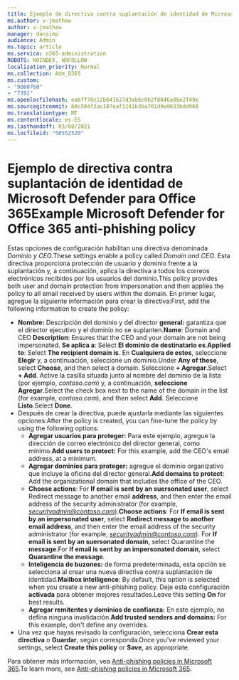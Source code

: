 ```yaml
---
title: Ejemplo de directiva contra suplantación de identidad de Microsoft Defender para Office 365
ms.author: v-jmathew
author: v-jmathew
manager: dansimp
audience: Admin
ms.topic: article
ms.service: o365-administration
ROBOTS: NOINDEX, NOFOLLOW
localization_priority: Normal
ms.collection: Adm_O365
ms.custom:
- "9000760"
- "7391"
ms.openlocfilehash: eabff70c22b641627d3ab6c0b2f8846a0be2f49e
ms.sourcegitcommit: 60c504f3ac187eaf1141b3ba701d9e0633bdd968
ms.translationtype: MT
ms.contentlocale: es-ES
ms.lasthandoff: 03/08/2021
ms.locfileid: "50552520"
---
```

# <a name="example-microsoft-defender-for-office-365-anti-phishing-policy"></a><span data-ttu-id="d97cb-102">Ejemplo de directiva contra suplantación de identidad de Microsoft Defender para Office 365</span><span class="sxs-lookup"><span data-stu-id="d97cb-102">Example Microsoft Defender for Office 365 anti-phishing policy</span></span>

<span data-ttu-id="d97cb-103">Estas opciones de configuración habilitan una directiva denominada *Dominio y CEO.*</span><span class="sxs-lookup"><span data-stu-id="d97cb-103">These settings enable a policy called *Domain and CEO*.</span></span> <span data-ttu-id="d97cb-104">Esta directiva proporciona protección de usuario y dominio frente a la suplantación y, a continuación, aplica la directiva a todos los correos electrónicos recibidos por los usuarios del dominio.</span><span class="sxs-lookup"><span data-stu-id="d97cb-104">This policy provides both user and domain protection from impersonation and then applies the policy to all email received by users within the domain.</span></span> <span data-ttu-id="d97cb-105">En primer lugar, agregue la siguiente información para crear la directiva:</span><span class="sxs-lookup"><span data-stu-id="d97cb-105">First, add the following information to create the policy:</span></span>

- <span data-ttu-id="d97cb-106">**Nombre:** Descripción del dominio y del director **general:** garantiza que el director ejecutivo y el dominio no se suplanten.</span><span class="sxs-lookup"><span data-stu-id="d97cb-106">**Name**: Domain and CEO **Description**: Ensures that the CEO and your domain are not being impersonated.</span></span>
  <span data-ttu-id="d97cb-107">**Se aplica a**: Select **El dominio de destinatario es**.</span><span class="sxs-lookup"><span data-stu-id="d97cb-107">**Applied to**: Select **The recipient domain is**.</span></span> <span data-ttu-id="d97cb-108">En **Cualquiera de estos**, seleccione **Elegir** y, a continuación, seleccione un dominio.</span><span class="sxs-lookup"><span data-stu-id="d97cb-108">Under **Any of these**, select **Choose**, and then select a domain.</span></span> <span data-ttu-id="d97cb-109">Seleccione **+ Agregar**.</span><span class="sxs-lookup"><span data-stu-id="d97cb-109">Select **+ Add**.</span></span> <span data-ttu-id="d97cb-110">Active la casilla situada junto al nombre del dominio de la lista (por ejemplo, *contoso.com*) y, a continuación, **seleccione Agregar**.</span><span class="sxs-lookup"><span data-stu-id="d97cb-110">Select the check box next to the name of the domain in the list (for example, *contoso.com*), and then select **Add**.</span></span> <span data-ttu-id="d97cb-111">Seleccione **Listo**.</span><span class="sxs-lookup"><span data-stu-id="d97cb-111">Select **Done**.</span></span>
- <span data-ttu-id="d97cb-112">Después de crear la directiva, puede ajustarla mediante las siguientes opciones:</span><span class="sxs-lookup"><span data-stu-id="d97cb-112">After the policy is created, you can fine-tune the policy by using the following options:</span></span>
  - <span data-ttu-id="d97cb-113">**Agregar usuarios para proteger:** Para este ejemplo, agregue la dirección de correo electrónico del director general, como mínimo.</span><span class="sxs-lookup"><span data-stu-id="d97cb-113">**Add users to protect:** For this example, add the CEO's email address, at a minimum.</span></span>
  - <span data-ttu-id="d97cb-114">**Agregar dominios para proteger:** agregue el dominio organizativo que incluye la oficina del director general.</span><span class="sxs-lookup"><span data-stu-id="d97cb-114">**Add domains to protect**: Add the organizational domain that includes the office of the CEO.</span></span>
  - <span data-ttu-id="d97cb-115">**Choose actions**: For **If email is sent by an suersonated user**, select Redirect message to another email **address**, and then enter the email address of the security administrator (for example, *securityadmin@contoso.com*).</span><span class="sxs-lookup"><span data-stu-id="d97cb-115">**Choose actions**: For **If email is sent by an impersonated user**, select **Redirect message to another email address**, and then enter the email address of the security administrator (for example, *securityadmin@contoso.com*).</span></span> <span data-ttu-id="d97cb-116">For **If email is sent by an suersonated domain**, select Quarantine the **message**.</span><span class="sxs-lookup"><span data-stu-id="d97cb-116">For **If email is sent by an impersonated domain**, select **Quarantine the message**.</span></span>
  - <span data-ttu-id="d97cb-117">**Inteligencia de buzones:** de forma predeterminada, esta opción se selecciona al crear una nueva directiva contra suplantación de identidad.</span><span class="sxs-lookup"><span data-stu-id="d97cb-117">**Mailbox intelligence**: By default, this option is selected when you create a new anti-phishing policy.</span></span> <span data-ttu-id="d97cb-118">Deje esta configuración **activada** para obtener mejores resultados.</span><span class="sxs-lookup"><span data-stu-id="d97cb-118">Leave this setting **On** for best results.</span></span>
  - <span data-ttu-id="d97cb-119">**Agregar remitentes y dominios de confianza:** En este ejemplo, no defina ninguna invalidación.</span><span class="sxs-lookup"><span data-stu-id="d97cb-119">**Add trusted senders and domains:** For this example, don't define any overrides.</span></span>
- <span data-ttu-id="d97cb-120">Una vez que hayas revisado la configuración, selecciona **Crear esta directiva** o **Guardar**, según corresponda.</span><span class="sxs-lookup"><span data-stu-id="d97cb-120">Once you've reviewed your settings, select **Create this policy** or **Save**, as appropriate.</span></span>

<span data-ttu-id="d97cb-121">Para obtener más información, vea [Anti-phishing policies in Microsoft 365](https://go.microsoft.com/fwlink/?linkid=2092235).</span><span class="sxs-lookup"><span data-stu-id="d97cb-121">To learn more, see [Anti-phishing policies in Microsoft 365](https://go.microsoft.com/fwlink/?linkid=2092235).</span></span>
